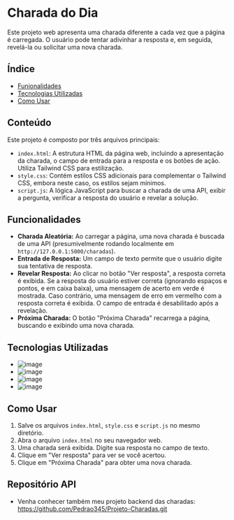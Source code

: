 # Charada do Dia

Este projeto web apresenta uma charada diferente a cada vez que a página é carregada. O usuário pode tentar adivinhar a resposta e, em seguida, revelá-la ou solicitar uma nova charada.

## Índice

* [Funionalidades](#funcionalidades)
* [Tecnologias Utilizadas](#tecnologias-utilizadas)
* [Como Usar](#como-usar)


## Conteúdo

Este projeto é composto por três arquivos principais:

* `index.html`: A estrutura HTML da página web, incluindo a apresentação da charada, o campo de entrada para a resposta e os botões de ação. Utiliza Tailwind CSS para estilização.
* `style.css`: Contém estilos CSS adicionais para complementar o Tailwind CSS, embora neste caso, os estilos sejam mínimos.
* `script.js`: A lógica JavaScript para buscar a charada de uma API, exibir a pergunta, verificar a resposta do usuário e revelar a solução.

## Funcionalidades

* **Charada Aleatória:** Ao carregar a página, uma nova charada é buscada de uma API (presumivelmente rodando localmente em `http://127.0.0.1:5000/charadas`).
* **Entrada de Resposta:** Um campo de texto permite que o usuário digite sua tentativa de resposta.
* **Revelar Resposta:** Ao clicar no botão "Ver resposta", a resposta correta é exibida. Se a resposta do usuário estiver correta (ignorando espaços e pontos, e em caixa baixa), uma mensagem de acerto em verde é mostrada. Caso contrário, uma mensagem de erro em vermelho com a resposta correta é exibida. O campo de entrada é desabilitado após a revelação.
* **Próxima Charada:** O botão "Próxima Charada" recarrega a página, buscando e exibindo uma nova charada.

## Tecnologias Utilizadas

* ![image](https://img.shields.io/badge/html5-%23E34F26.svg?style=for-the-badge&logo=html5&logoColor=white)
* ![image](https://img.shields.io/badge/CSS3-1572B6?style=for-the-badge&logo=css3&logoColor=white)
* ![image](https://img.shields.io/badge/JavaScript-323330?style=for-the-badge&logo=javascript&logoColor=F7DF1E)
* ![image](https://img.shields.io/badge/Tailwind_CSS-38B2AC?style=for-the-badge&logo=tailwind-css&logoColor=white)

## Como Usar

1.  Salve os arquivos `index.html`, `style.css` e `script.js` no mesmo diretório.
2.  Abra o arquivo `index.html` no seu navegador web.
3.  Uma charada será exibida. Digite sua resposta no campo de texto.
4.  Clique em "Ver resposta" para ver se você acertou.
5.  Clique em "Próxima Charada" para obter uma nova charada.

## Repositório API
- Venha conhecer também meu projeto backend das charadas: https://github.com/Pedrao345/Projeto-Charadas.git
